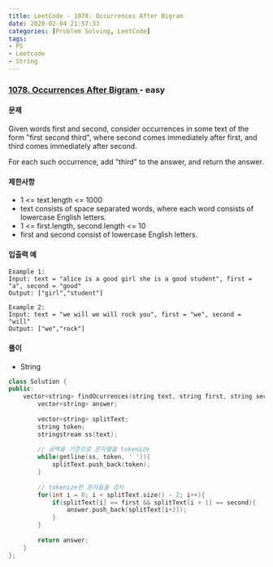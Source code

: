 ```yaml
---
title: LeetCode - 1078. Occurrences After Bigram
date: 2020-02-04 21:57:33
categories: [Problem Solving, LeetCode]
tags:
- PS
- Leetcode
- String
---
```


### [ 1078. Occurrences After Bigram ](https://leetcode.com/problems/occurrences-after-bigram/) - easy

#### 문제

Given words first and second, consider occurrences in some text of the form "first second third", where second comes immediately after first, and third comes immediately after second.

For each such occurrence, add "third" to the answer, and return the answer.

#### 제한사항
  - 1 <= text.length <= 1000
  - text consists of space separated words, where each word consists of lowercase English letters.
  - 1 <= first.length, second.length <= 10
  - first and second consist of lowercase English letters.

#### 입출력 예
  
```
Example 1:
Input: text = "alice is a good girl she is a good student", first = "a", second = "good"
Output: ["girl","student"]

Example 2:
Input: text = "we will we will rock you", first = "we", second = "will"
Output: ["we","rock"]
```

#### 풀이
  - String

```cpp
class Solution {
public:
    vector<string> findOcurrences(string text, string first, string second) {
        vector<string> answer;
        
        vector<string> splitText;
        string token;
        stringstream ss(text);
        
        // 공백을 기준으로 문자열을 tokenize
        while(getline(ss, token, ' ')){
            splitText.push_back(token);
        }
    
        // tokenize한 문자들을 검사
        for(int i = 0; i < splitText.size() - 2; i++){
            if(splitText[i] == first && splitText[i + 1] == second){                
                answer.push_back(splitText[i+2]);
            }
        }
        
        return answer;
    }
};
```
